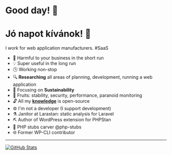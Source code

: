 # Good day! 👋

# Jó napot kívánok! 👋

I work for web application manufacturers. #SaaS

- 👹 Harmful to your business in the short run
- 💡 Super useful in the long run
- 🕒 Working non-stop
- 🔍 **Researching** all areas of planning, development, running a web application
- 🎯 Focusing on **Sustainability**
- 🍇 Fruits: stability, security, performance, paranoid monitoring
- 🔓 All my [**knowledge**](https://github.com/szepeviktor/debian-server-tools#readme) is open-source
- ⚙️ I'm not a developer (I support development)
- ⚗️ Janitor at Larastan: static analysis for Laravel
- ⛏️ Author of WordPress extension for PHPStan
- 🌳 PHP stubs carver @php-stubs
- 🌐 Former WP-CLI contributor

---

[![GitHub Stats](https://github-readme-stats.vercel.app/api?username=szepeviktor)](https://github.com/pulls?q=author%3Aszepeviktor+sort%3Aupdated-desc)
